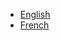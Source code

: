 * [English](en)
* [French](fr)

<!--

* [Italian](it) \(Work in progress\)
* [Deutsch](de) \(Outdated - need volunteers for translation into other languages\) - \(Veraltet. Freiwillige zur Übersetzung gesucht.\)

-->